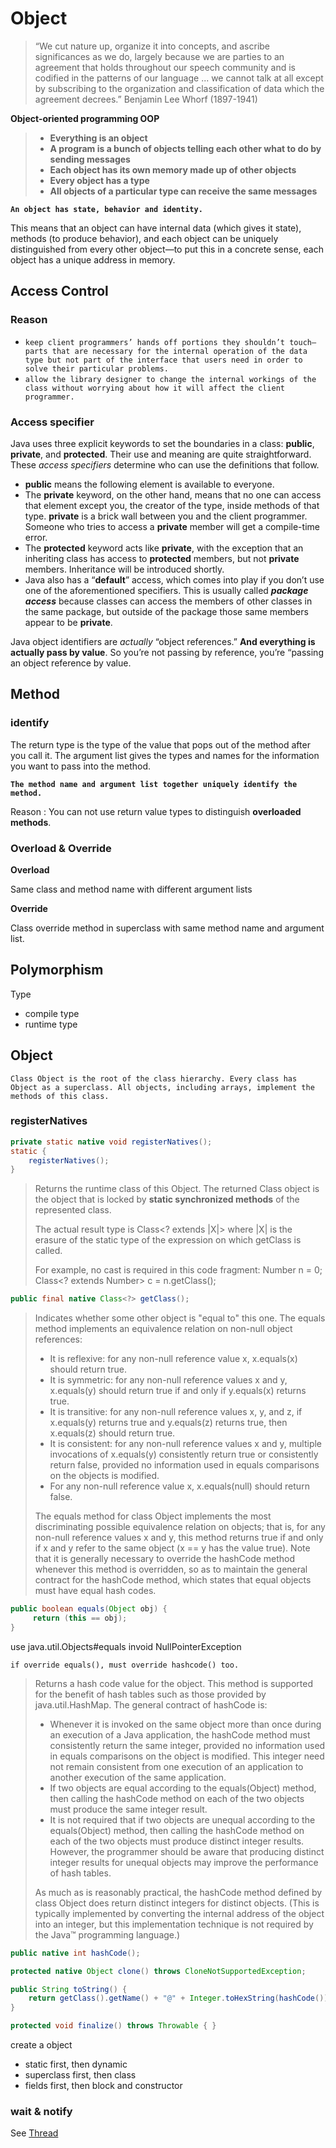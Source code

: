 # Object



> “We cut nature up, organize it into concepts, and ascribe significances as we do, largely because we are parties to an agreement that holds throughout our speech community and is codified in the patterns of our language ... we cannot talk at all except by subscribing to the organization and classification of data which the agreement decrees.” Benjamin Lee Whorf (1897-1941)

**Object-oriented programming OOP**

> - **Everything is an object**
> - **A program is a bunch of objects telling each other what to do by sending messages**
> - **Each object has its own memory made up of other objects**
> - **Every object has a type**
> - **All objects of a particular type can receive the same messages**



**`An object has state, behavior and identity.`**

This means that an object can have internal data (which gives it state), methods (to produce behavior), and each object can be uniquely distinguished from every other object—to put this in a concrete sense, each object has a unique address in memory.

## Access Control 

### Reason

- `keep client programmers’ hands off portions they shouldn’t touch—parts that are necessary for the internal operation of the data type but not part of the interface that users need in order to solve their particular problems.`
- `allow the library designer to change the internal workings of the class without worrying about how it will affect the client programmer.`



### Access specifier

Java uses three explicit keywords to set the boundaries in a class: **public**, **private**, and **protected**. Their use and meaning are quite straightforward. These *access specifiers* determine who can use the definitions that follow.

-  **public** means the following element is available to everyone. 
- The **private** keyword, on the other hand, means that no one can access that element except you, the creator of the type, inside methods of that type. **private** is a brick wall between you and the client programmer. Someone who tries to access a **private** member will get a compile-time error. 
- The **protected** keyword acts like **private**, with the exception that an inheriting class has access to **protected** members, but not **private** members. Inheritance will be introduced shortly. 
- Java also has a “**default**” access, which comes into play if you don’t use one of the aforementioned specifiers. This is usually called ***package* *access*** because classes can access the members of other classes in the same package, but outside of the package those same members appear to be **private**. 



Java object identifiers are *actually* “object references.” **And everything is actually pass by value**. So you’re not passing by reference, you’re “passing an object reference by value.



## Method

### identify

The return type is the type of the value that pops out of the method after you call it. The argument list gives the types and names for the information you want to pass into the method.

 **`The method name and argument list together uniquely identify the method.`**

Reason :  You can not use return value types to distinguish **overloaded methods**.



###  Overload & Override

**Overload**

Same class and method name with different argument lists 

**Override**

Class override method in superclass with same method name and argument list.

 

## Polymorphism

Type
- compile type 
- runtime type



## Object

`Class Object is the root of the class hierarchy. Every class has Object as a superclass. All objects, including arrays, implement the methods of this class.`



### registerNatives

```java
private static native void registerNatives();
static {
    registerNatives();
}
```



> Returns the runtime class of this Object. The returned Class object is the object that is locked by **static synchronized methods** of the represented class.
>
> The actual result type is Class<? extends |X|> where |X| is the erasure of the static type of the expression on which getClass is called. 
>
> For example, no cast is required in this code fragment:
> Number n = 0;  Class<? extends Number> c = n.getClass(); 

```java
public final native Class<?> getClass();
```



> Indicates whether some other object is "equal to" this one.
> The equals method implements an equivalence relation on non-null object references:
>
> - It is reflexive: for any non-null reference value x, x.equals(x) should return true.
> - It is symmetric: for any non-null reference values x and y, x.equals(y) should return true if and only if y.equals(x) returns true.
> - It is transitive: for any non-null reference values x, y, and z, if x.equals(y) returns true and y.equals(z) returns true, then x.equals(z) should return true.
> - It is consistent: for any non-null reference values x and y, multiple invocations of x.equals(y) consistently return true or consistently return false, provided no information used in equals comparisons on the objects is modified.
> - For any non-null reference value x, x.equals(null) should return false.
> 
> The equals method for class Object implements the most discriminating possible equivalence relation on objects; that is, for any non-null reference values x and y, this method returns true if and only if x and y refer to the same object (x == y has the value true).
>   Note that it is generally necessary to override the hashCode method whenever this method is overridden, so as to maintain the general contract for the hashCode method, which states that equal objects must have equal hash codes.

```java
public boolean equals(Object obj) {
     return (this == obj);
}
```

use java.util.Objects#equals invoid NullPointerException



`if override equals(), must override hashcode() too.`

>Returns a hash code value for the object. This method is supported for the benefit of hash tables such as those provided by java.util.HashMap.
>The general contract of hashCode is:
>
>- Whenever it is invoked on the same object more than once during an execution of a Java application, the hashCode method must consistently return the same integer, provided no information used in equals comparisons on the object is modified. This integer need not remain consistent from one execution of an application to another execution of the same application.
>- If two objects are equal according to the equals(Object) method, then calling the hashCode method on each of the two objects must produce the same integer result.
>- It is not required that if two objects are unequal according to the equals(Object) method, then calling the hashCode method on each of the two objects must produce distinct integer results. However, the programmer should be aware that producing distinct integer results for unequal objects may improve the performance of hash tables.
>
>As much as is reasonably practical, the hashCode method defined by class Object does return distinct integers for distinct objects. (This is typically implemented by converting the internal address of the object into an integer, but this implementation technique is not required by the Java™ programming language.)

```java
public native int hashCode();
```



```java
protected native Object clone() throws CloneNotSupportedException;
```



```java
public String toString() {
    return getClass().getName() + "@" + Integer.toHexString(hashCode());
}
```

```java
protected void finalize() throws Throwable { }
```


create a object

- static first, then dynamic
- superclass first, then class
- fields first, then block and constructor



### wait & notify

See [Thread](https://github.com/Robinpig/Note/raw/master/CS/Java/JDK/Concurrency/Thread.md)
